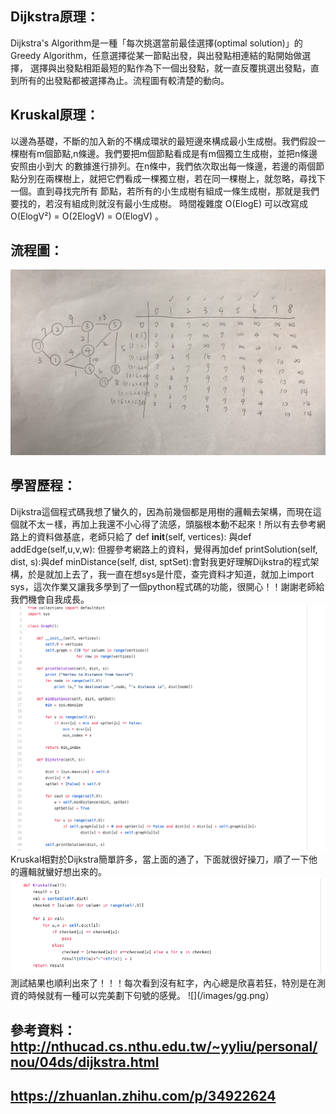## Dijkstra原理：
Dijkstra's Algorithm是一種「每次挑選當前最佳選擇(optimal solution)」的Greedy Algorithm，任意選擇從某一節點出發，與出發點相連結的點開始做選擇，
選擇與出發點相距最短的點作為下一個出發點，就一直反覆挑選出發點，直到所有的出發點都被選擇為止。流程圖有較清楚的動向。

## Kruskal原理：
以邊為基礎，不斷的加入新的不構成環狀的最短邊來構成最小生成樹。我們假設一棵樹有m個節點,n條邊。我們要把m個節點看成是有m個獨立生成樹，並把n條邊安照由小到大
的數據進行排列。在n條中，我們依次取出每一條邊，若邊的兩個節點分別在兩棵樹上，就把它們看成一棵獨立樹，若在同一棵樹上，就忽略，尋找下一個。直到尋找完所有
節點，若所有的小生成樹有組成一條生成樹，那就是我們要找的，若沒有組成則就沒有最小生成樹。
時間複雜度 O(ElogE) 可以改寫成 O(ElogV²) = O(2ElogV) = O(ElogV) 。

## 流程圖：
![](/images/S.jpg)

## 學習歷程：
Dijkstra這個程式碼我想了蠻久的，因為前幾個都是用樹的邏輯去架構，而現在這個就不太ㄧ樣，再加上我還不小心得了流感，頭腦根本動不起來！所以有去參考網路上的資料做基底，老師只給了 def __init__(self, vertices): 與def addEdge(self,u,v,w): 但握參考網路上的資料，覺得再加def printSolution(self, dist, s):與def minDistance(self, dist, sptSet):會對我更好理解Dijkstra的程式架構，於是就加上去了，我一直在想sys是什麼，查完資料才知道，就加上import sys，這次作業又讓我多學到了一個python程式碼的功能，很開心！！謝謝老師給我們機會自我成長。
![](/images/D.png)
Kruskal相對於Dijkstra簡單許多，當上面的通了，下面就很好操刀，順了一下他的邏輯就蠻好想出來的。
![](/images/k.png)
測試結果也順利出來了！！！每次看到沒有紅字，內心總是欣喜若狂，特別是在測資的時候就有一種可以完美劃下句號的感覺。
![](/images/gg.png）



## 參考資料：http://nthucad.cs.nthu.edu.tw/~yyliu/personal/nou/04ds/dijkstra.html
## https://zhuanlan.zhihu.com/p/34922624
